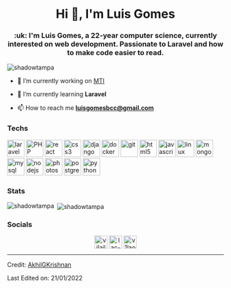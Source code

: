 <h1 align="center">Hi 👋, I'm Luis Gomes</h1>
<h3 align="center">:uk: I'm Luis Gomes, a 22-year computer science, currently interested on web development. Passionate to Laravel and how to make code easier to read.</h3>

<p align="left"> <img src="https://komarev.com/ghpvc/?username=shadowtampa" alt="shadowtampa" /> </p>

- 🔭 I’m currently working on [MTI](https://mtistudio.com/)

- 🌱 I’m currently learning **Laravel**

- 📫 How to reach me **luisgomesbcc@gmail.com**

<!-- ### Blogs posts -->
<!-- BLOG-POST-LIST:START -->
<!-- BLOG-POST-LIST:END -->

### Techs
<!-- BLOG-POST-LIST:START -->


<p align="left">
	<img src="https://upload.wikimedia.org/wikipedia/commons/thumb/9/9a/Laravel.svg/1969px-Laravel.svg.png" alt="laravel" width="40" height="40"/>
	<img src="https://upload.wikimedia.org/wikipedia/commons/thumb/2/27/PHP-logo.svg/2560px-PHP-logo.svg.png" alt="PHP" width="40" height="40"/>
	<img src="https://upload.wikimedia.org/wikipedia/commons/thumb/a/a7/React-icon.svg/1280px-React-icon.svg.png" alt="react" width="40" height="40"/>
 	<img src="https://upload.wikimedia.org/wikipedia/commons/thumb/d/d5/CSS3_logo_and_wordmark.svg/1200px-CSS3_logo_and_wordmark.svg.png" alt="css3" width="40" height="40"/>
	<img src="https://cdn.freebiesupply.com/logos/thumbs/2x/django-community-logo.png" alt="django" width="40" height="40"/>
	<img src="https://www.docker.com/sites/default/files/d8/2019-07/vertical-logo-monochromatic.png" alt="docker" width="40" height="40"/>
	<img src="https://www.vectorlogo.zone/logos/git-scm/git-scm-icon.svg" alt="git" width="40" height="40"/>
	<img src="https://www.freepnglogos.com/uploads/html5-logo-png/html5-logo-image-logo-html-7.png" alt="html5" width="40" height="40"/>
	<img src="https://marcas-logos.net/wp-content/uploads/2020/11/JavaScript-logo.png" alt="javascript" width="40" height="40"/>
	<img src="https://upload.wikimedia.org/wikipedia/commons/thumb/a/ab/Linux_Logo_in_Linux_Libertine_Font.svg/1200px-Linux_Logo_in_Linux_Libertine_Font.svg.png" alt="linux" width="40" height="40"/>
	<img src="https://coollogo.net/wp-content/uploads/2021/03/MongoDB-Icon-logo.svg" alt="mongodb" width="40" height="40"/>
	<img src="https://elias.praciano.com/wp-content/uploads/2015/02/MySQL.svg_.png" alt="mysql" width="40" height="40"/>
	<img src="https://upload.wikimedia.org/wikipedia/commons/thumb/d/d9/Node.js_logo.svg/1200px-Node.js_logo.svg.png" alt="nodejs" width="40" height="40"/>
	<img src="https://upload.wikimedia.org/wikipedia/commons/thumb/a/af/Adobe_Photoshop_Mobile_icon.svg/1200px-Adobe_Photoshop_Mobile_icon.svg.png" alt="photoshop" width="40" height="40"/>
	<img src="https://upload.wikimedia.org/wikipedia/commons/thumb/2/29/Postgresql_elephant.svg/1200px-Postgresql_elephant.svg.png" alt="postgresql" width="40" height="40"/>
	<img src="https://upload.wikimedia.org/wikipedia/commons/thumb/c/c3/Python-logo-notext.svg/1024px-Python-logo-notext.svg.png" alt="python" width="40" height="40"/>
	</p>
	<!-- BLOG-POST-LIST:END -->
	
### Stats
<!-- BLOG-POST-LIST:START -->

<p><img align="left" src="https://github-readme-stats.vercel.app/api/top-langs/?username=shadowtampa&layout=compact&hide=html" alt="shadowtampa" /></p>

<p>&nbsp;<img align="center" src="https://github-readme-stats.vercel.app/api?username=shadowtampa&show_icons=true" alt="shadowtampa" /></p>
		
<!-- BLOG-POST-LIST:END -->

### Socials
<!-- BLOG-POST-LIST:START -->
		
<p align="center">
<a href="https://twitter.com/vilailus" target="blank"><img align="center" src="https://cdn.jsdelivr.net/npm/simple-icons@3.0.1/icons/twitter.svg" alt="vilailus" height="30" width="30" /></a>
<a href="https://linkedin.com/in/lac-gomes" target="blank"><img align="center" src="https://cdn.jsdelivr.net/npm/simple-icons@3.0.1/icons/linkedin.svg" alt="lac-gomes" height="30" width="30" /></a>
<a href="https://instagram.com/v1lao" target="blank"><img align="center" src="https://cdn.jsdelivr.net/npm/simple-icons@3.0.1/icons/instagram.svg" alt="v1lao" height="30" width="30" /></a>
</p>

<!-- BLOG-POST-LIST:END -->
----
Credit: [AkhilGKrishnan](https://github.com/AkhilGKrishnan)

Last Edited on: 21/01/2022
